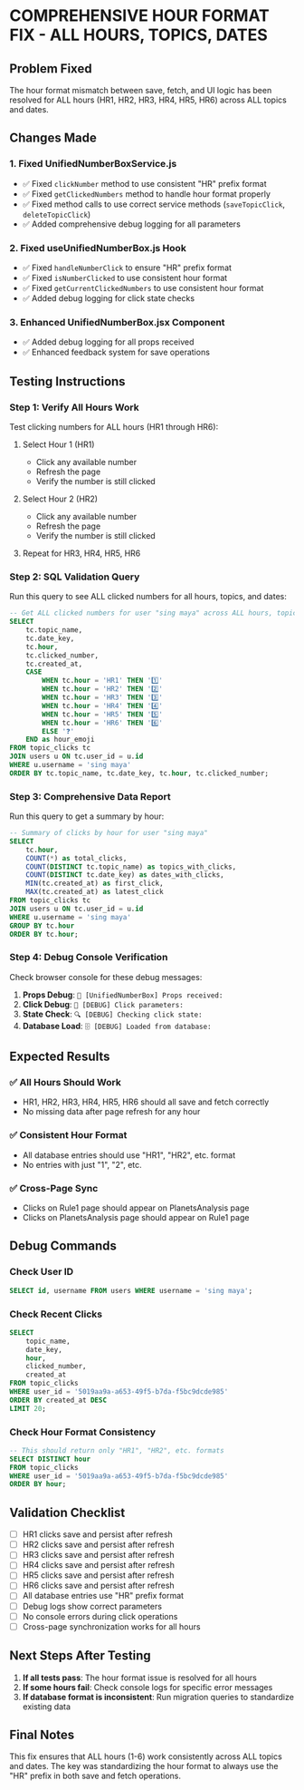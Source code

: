 # COMPREHENSIVE HOUR FORMAT FIX - ALL HOURS, TOPICS, DATES

## Problem Fixed
The hour format mismatch between save, fetch, and UI logic has been resolved for ALL hours (HR1, HR2, HR3, HR4, HR5, HR6) across ALL topics and dates.

## Changes Made

### 1. Fixed UnifiedNumberBoxService.js
- ✅ Fixed `clickNumber` method to use consistent "HR" prefix format
- ✅ Fixed `getClickedNumbers` method to handle hour format properly
- ✅ Fixed method calls to use correct service methods (`saveTopicClick`, `deleteTopicClick`)
- ✅ Added comprehensive debug logging for all parameters

### 2. Fixed useUnifiedNumberBox.js Hook
- ✅ Fixed `handleNumberClick` to ensure "HR" prefix format
- ✅ Fixed `isNumberClicked` to use consistent hour format
- ✅ Fixed `getCurrentClickedNumbers` to use consistent hour format
- ✅ Added debug logging for click state checks

### 3. Enhanced UnifiedNumberBox.jsx Component
- ✅ Added debug logging for all props received
- ✅ Enhanced feedback system for save operations

## Testing Instructions

### Step 1: Verify All Hours Work
Test clicking numbers for ALL hours (HR1 through HR6):

1. Select Hour 1 (HR1)
   - Click any available number
   - Refresh the page
   - Verify the number is still clicked

2. Select Hour 2 (HR2) 
   - Click any available number
   - Refresh the page
   - Verify the number is still clicked

3. Repeat for HR3, HR4, HR5, HR6

### Step 2: SQL Validation Query
Run this query to see ALL clicked numbers for all hours, topics, and dates:

```sql
-- Get ALL clicked numbers for user "sing maya" across ALL hours, topics, dates
SELECT 
    tc.topic_name,
    tc.date_key,
    tc.hour,
    tc.clicked_number,
    tc.created_at,
    CASE 
        WHEN tc.hour = 'HR1' THEN '1️⃣'
        WHEN tc.hour = 'HR2' THEN '2️⃣'
        WHEN tc.hour = 'HR3' THEN '3️⃣'
        WHEN tc.hour = 'HR4' THEN '4️⃣'
        WHEN tc.hour = 'HR5' THEN '5️⃣'
        WHEN tc.hour = 'HR6' THEN '6️⃣'
        ELSE '❓'
    END as hour_emoji
FROM topic_clicks tc
JOIN users u ON tc.user_id = u.id
WHERE u.username = 'sing maya'
ORDER BY tc.topic_name, tc.date_key, tc.hour, tc.clicked_number;
```

### Step 3: Comprehensive Data Report
Run this query to get a summary by hour:

```sql
-- Summary of clicks by hour for user "sing maya"
SELECT 
    tc.hour,
    COUNT(*) as total_clicks,
    COUNT(DISTINCT tc.topic_name) as topics_with_clicks,
    COUNT(DISTINCT tc.date_key) as dates_with_clicks,
    MIN(tc.created_at) as first_click,
    MAX(tc.created_at) as latest_click
FROM topic_clicks tc
JOIN users u ON tc.user_id = u.id
WHERE u.username = 'sing maya'
GROUP BY tc.hour
ORDER BY tc.hour;
```

### Step 4: Debug Console Verification
Check browser console for these debug messages:

1. **Props Debug**: `🎯 [UnifiedNumberBox] Props received:`
2. **Click Debug**: `🔢 [DEBUG] Click parameters:`
3. **State Check**: `🔍 [DEBUG] Checking click state:`
4. **Database Load**: `🗄️ [DEBUG] Loaded from database:`

## Expected Results

### ✅ All Hours Should Work
- HR1, HR2, HR3, HR4, HR5, HR6 should all save and fetch correctly
- No missing data after page refresh for any hour

### ✅ Consistent Hour Format
- All database entries should use "HR1", "HR2", etc. format
- No entries with just "1", "2", etc.

### ✅ Cross-Page Sync
- Clicks on Rule1 page should appear on PlanetsAnalysis page
- Clicks on PlanetsAnalysis page should appear on Rule1 page

## Debug Commands

### Check User ID
```sql
SELECT id, username FROM users WHERE username = 'sing maya';
```

### Check Recent Clicks
```sql
SELECT 
    topic_name, 
    date_key, 
    hour, 
    clicked_number, 
    created_at
FROM topic_clicks 
WHERE user_id = '5019aa9a-a653-49f5-b7da-f5bc9dcde985'
ORDER BY created_at DESC 
LIMIT 20;
```

### Check Hour Format Consistency
```sql
-- This should return only "HR1", "HR2", etc. formats
SELECT DISTINCT hour 
FROM topic_clicks 
WHERE user_id = '5019aa9a-a653-49f5-b7da-f5bc9dcde985'
ORDER BY hour;
```

## Validation Checklist

- [ ] HR1 clicks save and persist after refresh
- [ ] HR2 clicks save and persist after refresh  
- [ ] HR3 clicks save and persist after refresh
- [ ] HR4 clicks save and persist after refresh
- [ ] HR5 clicks save and persist after refresh
- [ ] HR6 clicks save and persist after refresh
- [ ] All database entries use "HR" prefix format
- [ ] Debug logs show correct parameters
- [ ] No console errors during click operations
- [ ] Cross-page synchronization works for all hours

## Next Steps After Testing

1. **If all tests pass**: The hour format issue is resolved for all hours
2. **If some hours fail**: Check console logs for specific error messages
3. **If database format is inconsistent**: Run migration queries to standardize existing data

## Final Notes

This fix ensures that ALL hours (1-6) work consistently across ALL topics and dates. The key was standardizing the hour format to always use the "HR" prefix in both save and fetch operations.
